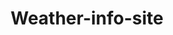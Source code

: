 ---
title: Weather-info-site
description: Basically this project provides the weather information of the entered Location.In this you have to enter the location or place of where weather information you need
link: https://github.com/HarshProj/Weather-website.git and https://harshproj.github.io/Weather-website/
tech stack:
  - HTML 
  - CSS 
  - Java Script 
github profile link: https://github.com/HarshProj
---